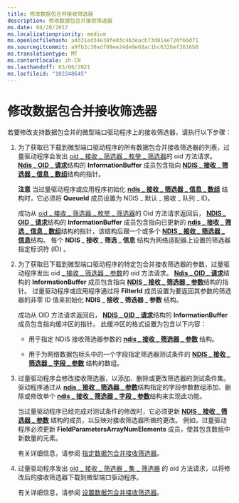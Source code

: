 ```yaml
---
title: 修改数据包合并接收筛选器
description: 修改数据包合并接收筛选器
ms.date: 04/20/2017
ms.localizationpriority: medium
ms.openlocfilehash: add31ed34e38fe03c463eacb73d814e720f66d71
ms.sourcegitcommit: a9fb2c30adf09ee24de8e68ac1bc6326ef3616b8
ms.translationtype: MT
ms.contentlocale: zh-CN
ms.lasthandoff: 03/06/2021
ms.locfileid: "102248645"
---
```

# <a name="modifying-packet-coalescing-receive-filters"></a>修改数据包合并接收筛选器


若要修改支持数据包合并的微型端口驱动程序上的接收筛选器，请执行以下步骤：

1.  为了获取已下载到微型端口驱动程序的所有数据包合并接收筛选器的列表，过量驱动程序会发出 [oid \_ 接收 \_ 筛选器 \_ 枚举 \_ 筛选器](./oid-receive-filter-enum-filters.md)的 oid 方法请求。 [**Ndis \_ OID \_ 请求**](/windows-hardware/drivers/ddi/oidrequest/ns-oidrequest-ndis_oid_request)结构的 **InformationBuffer** 成员包含指向 [**NDIS \_ 接收 \_ 筛选器 \_ 信息 \_ 数组**](/windows-hardware/drivers/ddi/ntddndis/ns-ntddndis-_ndis_receive_filter_info_array)结构的指针。

    **注意**  当过量驱动程序或应用程序初始化 [**ndis \_ 接收 \_ 筛选器 \_ 信息 \_ 数组**](/windows-hardware/drivers/ddi/ntddndis/ns-ntddndis-_ndis_receive_filter_info_array) 结构时，它必须将 **QueueId** 成员设置为 NDIS \_ 默认 \_ 接收 \_ 队列 \_ ID。

    成功从 [oid \_ 接收 \_ 筛选器 \_ 枚举 \_ 筛选器](./oid-receive-filter-enum-filters.md)的 Oid 方法请求返回后， [**NDIS \_ OID \_ 请求**](/windows-hardware/drivers/ddi/oidrequest/ns-oidrequest-ndis_oid_request)结构的 **InformationBuffer** 成员包含指向已更新的 [**ndis \_ 接收 \_ 筛选 \_ 信息 \_ 数组**](/windows-hardware/drivers/ddi/ntddndis/ns-ntddndis-_ndis_receive_filter_info_array)结构的指针，该结构后跟一个或多个 [**NDIS \_ 接收 \_ 筛选器 \_ 信息**](/windows-hardware/drivers/ddi/ntddndis/ns-ntddndis-_ndis_receive_filter_info)结构。 每个 **NDIS \_ 接收 \_ 筛选 \_ 信息** 结构为网络适配器上设置的筛选器指定标识符 (ID) 。

2.  为了获取已下载到微型端口驱动程序的特定包合并接收筛选器的参数，过量驱动程序发出 oid [ \_ 接收 \_ 筛选器 \_ 参数](./oid-receive-filter-parameters.md)的 oid 方法请求。 [**Ndis \_ OID \_ 请求**](/windows-hardware/drivers/ddi/oidrequest/ns-oidrequest-ndis_oid_request)结构的 **InformationBuffer** 成员包含指向 [**NDIS \_ 接收 \_ 筛选器 \_ 参数**](/windows-hardware/drivers/ddi/ntddndis/ns-ntddndis-_ndis_receive_filter_parameters)结构的指针。 过量驱动程序或应用程序通过将 **FilterId** 成员设置为要返回其参数的筛选器的非零 ID 值来初始化 **NDIS \_ 接收 \_ 筛选器 \_ 参数** 结构。

    成功从 OID 方法请求返回后， [**NDIS \_ OID \_ 请求**](/windows-hardware/drivers/ddi/oidrequest/ns-oidrequest-ndis_oid_request)结构的 **InformationBuffer** 成员包含指向缓冲区的指针。 此缓冲区的格式设置为包含以下内容：

    -   用于指定 NDIS 接收筛选器参数的 [**ndis \_ 接收 \_ 筛选器 \_ 参数**](/windows-hardware/drivers/ddi/ntddndis/ns-ntddndis-_ndis_receive_filter_parameters) 结构。

    -   用于为网络数据包标头中的一个字段指定筛选器测试条件的 [**NDIS \_ 接收 \_ 筛选器 \_ 字段 \_ 参数**](/windows-hardware/drivers/ddi/ntddndis/ns-ntddndis-_ndis_receive_filter_field_parameters) 结构的数组。

3.  过量驱动程序会修改接收筛选器，以添加、删除或更改筛选器的测试条件集。 驱动程序通过从 [**ndis \_ 接收 \_ 筛选器 \_ 参数**](/windows-hardware/drivers/ddi/ntddndis/ns-ntddndis-_ndis_receive_filter_parameters)结构指定的字段参数数组添加、删除或修改单个 [**ndis \_ 接收 \_ 筛选器 \_ 字段 \_ 参数**](/windows-hardware/drivers/ddi/ntddndis/ns-ntddndis-_ndis_receive_filter_field_parameters)结构来实现此功能。

    当过量驱动程序已经完成对测试条件的修改时，它必须更新 [**NDIS \_ 接收 \_ 筛选器 \_ 参数**](/windows-hardware/drivers/ddi/ntddndis/ns-ntddndis-_ndis_receive_filter_parameters) 结构的成员，以反映对接收筛选器所做的更改。 例如，过量驱动程序必须更新 **FieldParametersArrayNumElements** 成员，使其包含数组中新数量的元素。

    有关详细信息，请参阅 [指定数据包合并接收筛选器](specifying-a-packet-coalescing-receive-filter.md)。

4.  过量驱动程序发出 [oid \_ 接收 \_ 筛选器 \_ 集 \_ 筛选器](./oid-receive-filter-set-filter.md) 的 oid 方法请求，以将修改后的接收筛选器下载到微型端口驱动程序。

    有关详细信息，请参阅 [设置数据包合并接收筛选器](setting-a-packet-coalescing-receive-filter.md)。
